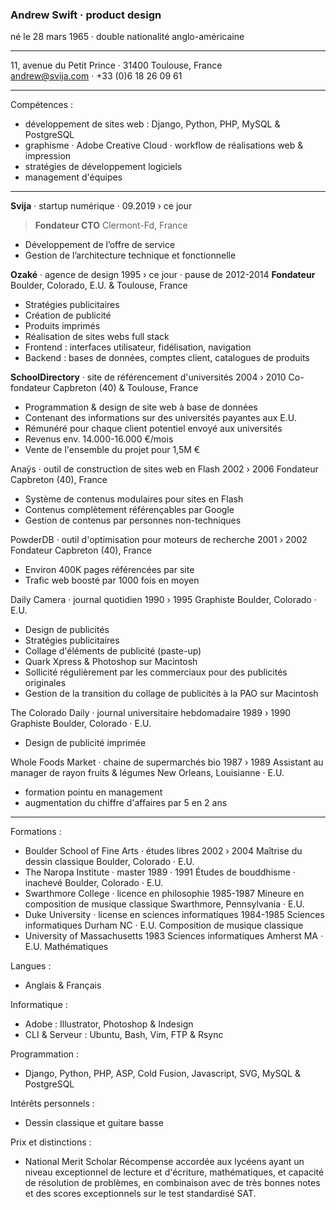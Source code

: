 
### Andrew Swift · product design

né le 28 mars 1965 · double nationalité anglo-américaine

---

11, avenue du Petit Prince · 31400 Toulouse, France  
andrew@svija.com · +33 (0)6 18 26 09 61

---

Compétences :
- développement de sites web : Django, Python, PHP, MySQL & PostgreSQL
- graphisme · Adobe Creative Cloud · workflow de réalisations web & impression
- stratégies de développement logiciels
- management d'équipes

---

**Svija** · startup numérique · 09.2019 › ce jour
> **Fondateur CTO**	Clermont-Fd, France
- Développement de l’offre de service
- Gestion de l’architecture technique et fonctionnelle


**Ozaké** · agence de design	1995 › ce jour · pause de 2012-2014
**Fondateur**	Boulder, Colorado, E.U. & Toulouse, France
- Stratégies publicitaires
- Création de publicité
- Produits imprimés
- Réalisation de sites webs full stack
- Frontend : interfaces utilisateur, fidélisation, navigation
- Backend : bases de données, comptes client, catalogues de produits


**SchoolDirectory** · site de référencement d'universités	2004 › 2010
Co-fondateur	Capbreton (40) & Toulouse, France
- Programmation & design de site web à base de données
- Contenant des informations sur des universités payantes aux E.U.
- Rémunéré pour chaque client potentiel envoyé aux universités
- Revenus env. 14.000-16.000 €/mois
- Vente de l'ensemble du projet pour 1,5M €


Anaÿs · outil de construction de sites web en Flash	2002 › 2006
Fondateur	Capbreton (40), France
- Système de contenus modulaires pour sites en Flash
- Contenus complètement référençables par Google
- Gestion de contenus par personnes non-techniques


PowderDB · outil d'optimisation pour moteurs de recherche	2001 › 2002
Fondateur	Capbreton (40), France
- Environ 400K pages référencées par site
- Trafic web boosté par 1000 fois en moyen


Daily Camera · journal quotidien	1990 › 1995
Graphiste	Boulder, Colorado · E.U.
- Design de publicités
- Stratégies publicitaires
- Collage d'éléments de publicité (paste-up)
- Quark Xpress & Photoshop sur Macintosh
- Sollicité régulièrement par les commerciaux pour des publicités originales
- Gestion de la transition du collage de publicités à la PAO sur Macintosh


The Colorado Daily · journal universitaire hebdomadaire	1989 › 1990
Graphiste	Boulder, Colorado · E.U.
- Design de publicité imprimée


Whole Foods Market · chaine de supermarchés bio	1987 › 1989
Assistant au manager de rayon fruits & légumes	New Orleans, Louisianne · E.U.
- formation pointu en management
- augmentation du chiffre d'affaires par 5 en 2 ans

---

Formations :

- Boulder School of Fine Arts · études libres	2002 › 2004
Maîtrise du dessin classique	Boulder, Colorado · E.U.
- The Naropa Institute · master	1989 · 1991
Études de bouddhisme · inachevé	Boulder, Colorado · E.U.
- Swarthmore College · licence en philosophie	1985-1987
Mineure en composition de musique classique	Swarthmore, Pennsylvania · E.U.
- Duke University · license en sciences informatiques	1984-1985
Sciences informatiques	Durham NC · E.U.
Composition de musique classique
- University of Massachusetts	1983
Sciences informatiques	Amherst MA · E.U.
Mathématiques

Langues :
- Anglais & Français

Informatique :
- Adobe : Illustrator, Photoshop & Indesign
- CLI & Serveur : Ubuntu, Bash, Vim, FTP & Rsync

Programmation :
- Django, Python, PHP, ASP, Cold Fusion, Javascript, SVG, MySQL & PostgreSQL

Intérêts personnels :
- Dessin classique et guitare basse

Prix et distinctions :

- National Merit Scholar
Récompense accordée aux lycéens ayant un niveau exceptionnel de lecture et d'écriture, mathématiques, et capacité de résolution de problèmes, en combinaison avec de très bonnes notes et des scores exceptionnels sur le test standardisé SAT.
